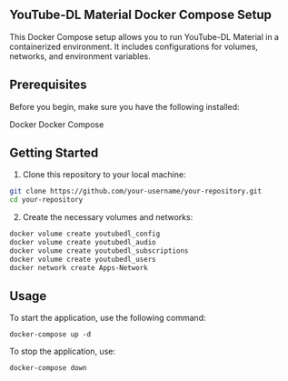 ## YouTube-DL Material Docker Compose Setup

This Docker Compose setup allows you to run YouTube-DL Material in a containerized environment. It includes configurations for volumes, networks, and environment variables.

## Prerequisites

Before you begin, make sure you have the following installed:

  Docker
  Docker Compose

## Getting Started

1. Clone this repository to your local machine:
```bash
git clone https://github.com/your-username/your-repository.git
cd your-repository
```

2. Create the necessary volumes and networks:
```bash
docker volume create youtubedl_config
docker volume create youtubedl_audio
docker volume create youtubedl_subscriptions
docker volume create youtubedl_users
docker network create Apps-Network
```

## Usage

To start the application, use the following command:

```
docker-compose up -d
```

To stop the application, use:
```bash
docker-compose down
```
